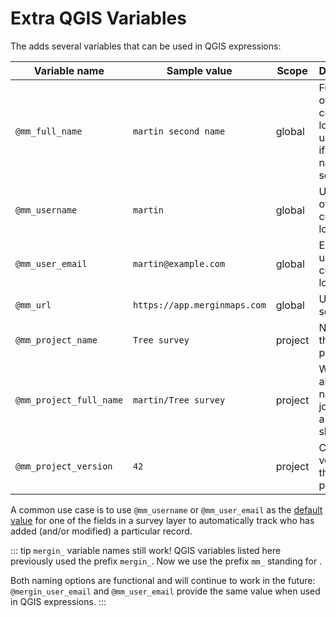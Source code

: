 # Extra QGIS Variables

The <QGISPluginName /> adds several variables that can be used in QGIS expressions:

| Variable name               | Sample value                  | Scope   | Description |
|-----------------------------|-------------------------------|---------|-------------
| `@mm_full_name`          | `martin second name`                      | global  | Full name of the currently logged in user, blank if the full name is not set |
| `@mm_username`          | `martin`                      | global  | Username of the user currently logged in to <MainPlatformNameLink /> |
| `@mm_user_email`        | `martin@example.com` | global  | Email of the user currently logged in to <MainPlatformName />|
| `@mm_url`               | `https://app.merginmaps.com`  | global  | URL of the <MainPlatformName /> service |
| `@mm_project_name`      | `Tree survey`                 | project | Name of the active <MainPlatformName /> project  |
| `@mm_project_full_name` | `martin/Tree survey`          | project | Workspace and project name joined with a forward slash |
| `@mm_project_version`   | `42`                          | project | Current version of the active project |

A common use case is to use `@mm_username` or `@mm_user_email` as the [default value](../form-configuration/#default-values) for one of the fields in a survey layer to automatically track who has added (and/or modified) a particular record.

::: tip `mergin_` variable names still work!
QGIS variables listed here previously used the prefix `mergin_`. Now we use the prefix `mm_` standing for <MainPlatformName />.

Both naming options are functional and will continue to work in the future: `@mergin_user_email` and `@mm_user_email` provide the same value when used in QGIS expressions.
:::
